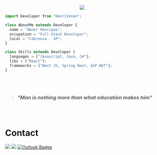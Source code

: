
<p align="center">
  <a href="https://github.com/DenverCoder1/readme-typing-svg"><img src="https://readme-typing-svg.herokuapp.com?font=Cursive&color=cyan&size=35&center=true&vCenter=false&width=1000&height=100&lines=Welcome!+I'm+so+happy+to+have+you+here;I'm+Full-Stack+Developer;and+Analysis+and+Systems+Development+Student"></a>
</p>

```js
import Developer from "HenriVenan";

class AboutMe extends Developer {
  name = "Abner Henrique";
  occupation = "Full-Stack Developer";
  local = "Cabreúva - SP";
}

class Skills extends Developer {
  languages = ["Javascript, Java, C#"];
  libs = ["React"];
  frameworks = ["Next JS, Spring Boot, ASP.NET"];
}
```
<br></br>

> <h3><em>"Man is nothing more than what education makes him"</em></h3>

<br></br>

# Contact

<a href="https://wa.me/5511944924303"><img src="https://img.shields.io/badge/WhatsApp-25D366?style=flat-roundedrectangle&logo=whatsapp&logoColor=white"/></a>
<a href="https://linkedin.com/in/henrivenan"><img src="https://img.shields.io/badge/-Linkedin-0077B5?style=flat&logo=Linkedin&logoColor=white"/></a>
[![Outlook Badge](https://img.shields.io/badge/-Outlook-blue?style=flat-roundedrectangle&logo=microsoft-outlook&logoColor=white&link=mailto:abnerhbraga@outlook.pt)](asthiseta@gmail.com)
